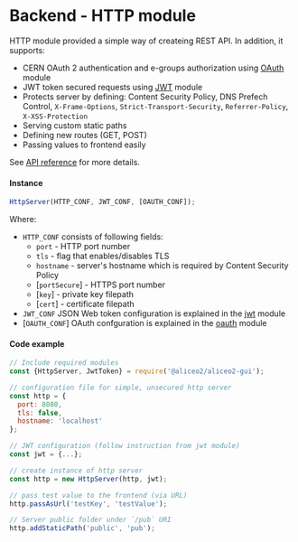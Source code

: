 # Backend - HTTP module
HTTP module provided a simple way of createing REST API. In addition, it supports:
 - CERN OAuth 2 authentication and e-groups authorization using [OAuth](OAUTH.md) module
 - JWT token secured requests using [JWT](JWT.md) module
 - Protects server by defining: Content Security Policy, DNS Prefech Control, `X-Frame-Options`, `Strict-Transport-Security`, `Referrer-Policy`, `X-XSS-Protection`
 - Serving custom static paths
 - Defining new routes (GET, POST)
 - Passing values to frontend easily

See [API reference](API.md) for more details.

#### Instance
```js
HttpServer(HTTP_CONF, JWT_CONF, [OAUTH_CONF]);
```
Where:
 * `HTTP_CONF` consists of following fields:
     * `port` - HTTP port number 
     * `tls` - flag that enables/disables TLS
     * `hostname` - server's hostname which is required by Content Security Policy
     * [`portSecure`] - HTTPS port number
     * [`key`] - private key filepath
     * [`cert`] - certificate filepath
 * `JWT_CONF` JSON Web token configuration is explained in the [jwt](JWT.md) module
 * [`OAUTH_CONF`] OAuth confguration is explained in the [oauth](OAUTH.md) module

#### Code example
```js
// Include required modules
const {HttpServer, JwtToken} = require('@aliceo2/aliceo2-gui');

// configuration file for simple, unsecured http server
const http = {
  port: 8080,
  tls: false,
  hostname: 'localhost'
};

// JWT configuration (follow instruction from jwt module)
const jwt = {...};

// create instance of http server
const http = new HttpServer(http, jwt);

// pass test value to the frontend (via URL)
http.passAsUrl('testKey', 'testValue');

// Server public folder under `/pub` URI
http.addStaticPath('public', 'pub');
```
